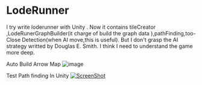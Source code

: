 # LodeRunner

I try write loderunner with Unity . 
Now it contains tileCreator ,LodeRunerGraphBuilder(it charge of build the graph data ),pathFinding,too-Close Detection(when AI move,this is useful).
But I don't grasp the AI strategy writted by Douglas E. Smith. I think I need to understand the game more deep.

Auto Build Arrow Map
![image](https://lh3.googleusercontent.com/zm7IkFXnT3-i0mg2UVdjJDCLVUl8AmJt0hmmVSXbvUf39qWiqFlhw_bUX3Zwx4aIpFh7qw4qPKB50I3YnJKU77ytI6awg4mWQA2bIs-FEKW0uFSFFLmjAF0Kq3kFSZep9SnlOM6fZ2n1ItWZHjVPbvBXJ5gOAODE3CT62zg_i7USTD_OL1_93nv00fxzLwfl3cxkYCx1RsHd82Qbr9WikThYlWt2HUjwhp9gf4CMEniyBqrisF2KLdmz--WM0laqIYHko4qKgzMFIJFU-Hl5fdTHKCCB-6eBKM70aQKXjQiEmqSWNHtS38fn-1MZxWf8_N0QcZhkiLaRVoTTfCHjlhJ8hDuwLgp6bsMvGzYbdrsMdz8u0_GWI6HlX36CNjjP0rd55XNph4854QFKdNhrMbAXFuHQBNrR2KGoYiWhgUppPBhlPpywkDFEAO-6lTx2FBPOC3DqSZrKcdjZX9TcYm6Y-1ZAd36DodFEL2ujs6fmutEqsu6SfP-znhol94atW_RB9lZ1HqX2Ak2RkMXFd2IGEz1ivA0lf3o1KMdcaxNiLxHOiYiVaiRln-0obdKaAM2CAi_siJzNrkZmCJFtvxKIg4bjy0BQVNyZaYCY=w887-h497-no)

Test Path finding In Unity
[![ScreenShot](https://lh3.googleusercontent.com/9EP__qSlS2J6mcWYutIc7hrk1uFtsK5h0TsEPdGUNLFSs53aAQhbA73YyuFadtw7dakBBTPp1fMpBEYH7bXDsJIY2aKlMlhAQVEEtqz5aORFSsEkoy0CdvoT68j1u8f_mcfk66tc2OQv8fnaAKdIDLANt2xx6H-EeRiRhJldsYVhK7Jk-aw3AoOVBLrRwMaRkKUB2qirgugApuYpGHOpT4OVEr0Hre5WlIOe4ne_eVquKbXycN9milrZOg5u2Gyvtp_ppOQQCIGk-V1XpC5ApzHiCd4BYD0aewsQl1HR4F4w-5gEuNNo--s_edgOMVFEuXwQSaxrYbd5s4QiCgwZd0oJMGlpvjp-_My6ITE-xvFTu95ViIMjbasrRevUDGHc5_aK_8aUxkjQqPro0oQ2uPEDztH3AX74-eLjdIyV-LD0eWx1J_1eu8c6_6VCecm2wCALXJ6BfNk4ijowxLkqhUlMrsYp0bbBZXSYXnJxlsTpK2--gFdyOJxCYh5ObtPCGdfgB6VKEGo3iy1QMoQiqQxEnvC10aTuLse-zn2sr8c3LI740kxmWAL4I56qLGc_uecuk12hQJP2_ao-2vC5QfP5OFLoDSAWykS2qRhF=w842-h376-no)](https://www.youtube.com/watch?v=bAOR7TlWoDE&index=26&list=PLk4FzcJRT33ja1Y7GRUotjXF-VMuPHfXf)
